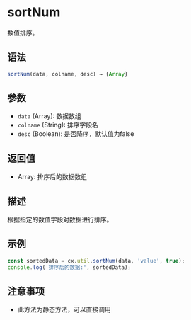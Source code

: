 # sortNum

数值排序。

## 语法

```javascript
sortNum(data, colname, desc) → {Array}
```

## 参数

- `data` (Array): 数据数组
- `colname` (String): 排序字段名
- `desc` (Boolean): 是否降序，默认值为false

## 返回值

- Array: 排序后的数据数组

## 描述

根据指定的数值字段对数据进行排序。

## 示例

```javascript
const sortedData = cx.util.sortNum(data, 'value', true);
console.log('排序后的数据:', sortedData);
```

## 注意事项

- 此方法为静态方法，可以直接调用 